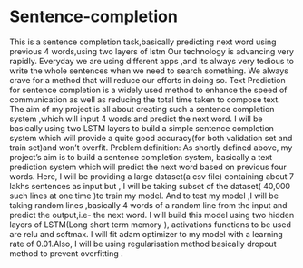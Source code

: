 # Sentence-completion
This is a sentence completion task,basically predicting next word using previous 4 words,using two layers of lstm
Our technology is advancing very rapidly. Everyday we are using different apps ,and its always very tedious to write the whole sentences when we need to search something. We always crave for a method that will reduce our efforts in doing so.
Text Prediction for sentence completion is a widely used method to enhance the speed of communication as well as reducing the total time taken to compose text.  The aim of my project is all about creating such a sentence completion system ,which will input 4 words and predict the next word. I will be basically using two LSTM layers to build a simple sentence completion system which will provide a quite good accuracy(for both validation set and train set)and won’t overfit.
Problem definition:
As shortly defined above, my project’s aim is to build a sentence completion system, basically a text prediction system which will predict the next word based on previous four words.
Here, I will be providing a  large dataset(a csv file) containing about 7 lakhs sentences as input but , I will be taking subset of the dataset( 40,000 such lines at one time )to train my model. And to test my model ,I will be taking random lines ,basically 4 words of a random line from the input and predict the output,i.e- the next word.
I will build this model using two hidden layers of LSTM(Long short term memory ), activations  functions to be used are relu and softmax. I will fit adam optimizer  to my model with a learning rate of 0.01.Also, I will be using regularisation method basically dropout method to prevent overfitting .
